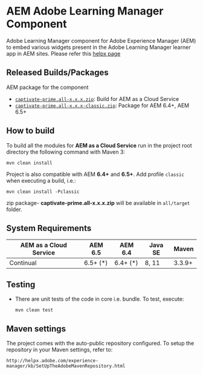 # AEM Adobe Learning Manager Component

Adobe Learning Manager component for Adobe Experience Manager (AEM) to embed various widgets present in the Adobe Learning Manager learner app in AEM sites. Please refer this [helpx page](https://helpx.adobe.com/captivate-prime/integrate-aem-captivate-prime.html)

## Released Builds/Packages
AEM package for the component 

* [`captivate-prime.all-x.x.x.zip`](https://github.com/adobe/captivate-prime-aem-components/releases/latest): Build for AEM as a Cloud Service
* [`captivate-prime.all-x.x.x-classic.zip`](https://github.com/adobe/captivate-prime-aem-components/releases/latest): Package for AEM 6.4+, AEM 6.5+


## How to build

To build all the modules for **AEM as a Cloud Service** run in the project root directory the following command with Maven 3:

    mvn clean install

Project is also compatible with AEM **6.4+** and **6.5+**. Add profile `classic` when executing a build, i.e.:

    mvn clean install -Pclassic

zip package- **captivate-prime.all-x.x.x.zip** will be available in `all/target` 	 folder.


## System Requirements

AEM as a Cloud Service | AEM 6.5 | AEM 6.4 | Java SE | Maven
-----------------------|---------|---------|---------|------
Continual | 6.5+ (*) | 6.4+ (*) | 8, 11 | 3.3.9+


## Testing

* There are unit tests of the code in core i.e. bundle. To test, execute:

    ```
    mvn clean test
    ```

## Maven settings

The project comes with the auto-public repository configured. To setup the repository in your Maven settings, refer to:

    http://helpx.adobe.com/experience-manager/kb/SetUpTheAdobeMavenRepository.html
